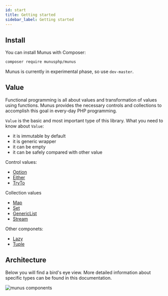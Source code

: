 ```yaml
---
id: start
title: Getting started
sidebar_label: Getting started
---
```

## Install

You can install Munus with Composer:

```bash
composer require munusphp/munus
```

Munus is currently in experimental phase, so use `dev-master`.

## Value

Functional programming is all about values and transformation of values using functions.
Munus provides the necessary controls and collections to accomplish this goal in every-day PHP programming.

`Value` is the basic and most important type of this library. 
What you need to know about `Value`:
 - it is immutable by default
 - it is generic wrapper
 - it can be empty
 - it can be safely compared with other value

Control values:
 - [Option](option.md)
 - [Either](either.md)
 - [TryTo](tryto.md)

Collection values
 - [Map](map.md)
 - [Set](set.md)
 - [GenericList](list.md)
 - [Stream](stream.md)
 
Other componets:
 - [Lazy](lazy.md)
 - [Tuple](tuple.md)

## Architecture

Below you will find a bird's eye view. More detailed information about specific types can be found in this documentation.

![munus components](/img/components.png)

